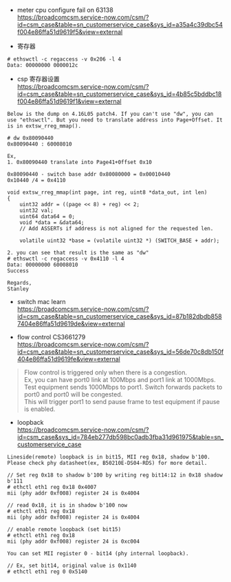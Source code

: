 * meter cpu configure fail on 63138   
 https://broadcomcsm.service-now.com/csm/?id=csm_case&table=sn_customerservice_case&sys_id=a35a4c39dbc54f004e86ffa51d9619f5&view=external

* 寄存器
```
# ethswctl -c regaccess -v 0x206 -l 4
Data: 00000000 0000012c
```

* csp 寄存器设置   
 https://broadcomcsm.service-now.com/csm/?id=csm_case&table=sn_customerservice_case&sys_id=4b85c5bddbc18f004e86ffa51d9619f1&view=external
```
Below is the dump on 4.16L05 patch4. If you can't use "dw", you can use "ethswctl". But you need to translate address into Page+Offset. It is in extsw_rreg_mmap().

# dw 0x80090440
0x80090440 : 60008010

Ex, 
1. 0x80090440 translate into Page41+0ffset 0x10

0x80090440 - switch base addr 0x80080000 = 0x00010440
0x10440 /4 = 0x4110

void extsw_rreg_mmap(int page, int reg, uint8 *data_out, int len)
{
    uint32 addr = ((page << 8) + reg) << 2;
    uint32 val;
    uint64 data64 = 0;
    void *data = &data64;
    // Add ASSERTs if address is not aligned for the requested len.

    volatile uint32 *base = (volatile uint32 *) (SWITCH_BASE + addr);

2. you can see that result is the same as "dw"
# ethswctl -c regaccess -v 0x4110 -l 4
Data: 00000000 60008010
Success

Regards,
Stanley
```

* switch mac learn  
 https://broadcomcsm.service-now.com/csm/?id=csm_case&table=sn_customerservice_case&sys_id=87b182dbdb8587404e86ffa51d9619de&view=external

* flow control  CS3661279  
 https://broadcomcsm.service-now.com/csm/?id=csm_case&table=sn_customerservice_case&sys_id=56de70c8db150f404e86ffa51d9619fe&view=external
 >Flow control is triggered only when there is a congestion.  
Ex, you can have port0 link at 100Mbps and port1 link at 1000Mbps.  
Test equipment sends 1000Mbps to port1. Switch forwards packets to port0 and port0 will be congested.  
This will trigger port1 to send pause frame to test equipment if pause is enabled. 

* loopback  
 https://broadcomcsm.service-now.com/csm/?id=csm_case&sys_id=784eb277db598bc0adb3fba31d961975&table=sn_customerservice_case
```
Lineside(remote) loopback is in bit15, MII reg 0x18, shadow b'100. Please check phy datasheet(ex, B50210E-DS04-RDS) for more detail.

// Set reg 0x18 to shadow b'100 by writing reg bit14:12 in 0x18 shadow b'111
# ethctl eth1 reg 0x18 0x4007
mii (phy addr 0xf008) register 24 is 0x4004

// read 0x18, it is in shadow b'100 now
# ethctl eth1 reg 0x18
mii (phy addr 0xf008) register 24 is 0x4004

// enable remote loopback (set bit15)
# ethctl eth1 reg 0x18
mii (phy addr 0xf008) register 24 is 0xc004
```
```
You can set MII register 0 - bit14 (phy internal loopback).

// Ex, set bit14, original value is 0x1140
# ethctl eth1 reg 0 0x5140
```
